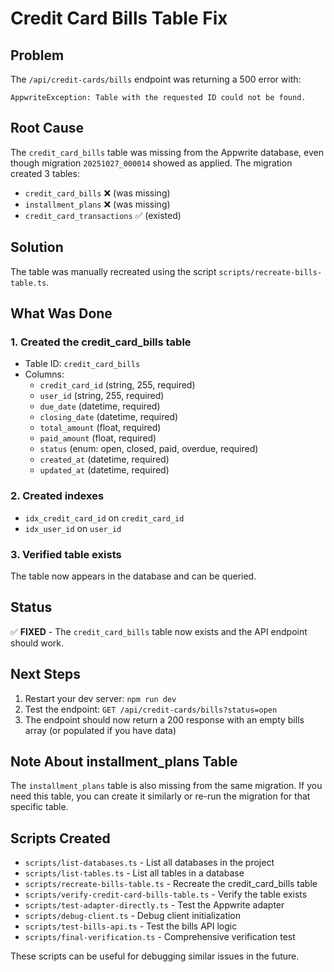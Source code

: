 # Credit Card Bills Table Fix

## Problem

The `/api/credit-cards/bills` endpoint was returning a 500 error with:

```
AppwriteException: Table with the requested ID could not be found.
```

## Root Cause

The `credit_card_bills` table was missing from the Appwrite database, even though migration `20251027_000014` showed as applied. The migration created 3 tables:

- `credit_card_bills` ❌ (was missing)
- `installment_plans` ❌ (was missing)
- `credit_card_transactions` ✅ (existed)

## Solution

The table was manually recreated using the script `scripts/recreate-bills-table.ts`.

## What Was Done

### 1. Created the credit_card_bills table

- Table ID: `credit_card_bills`
- Columns:
  - `credit_card_id` (string, 255, required)
  - `user_id` (string, 255, required)
  - `due_date` (datetime, required)
  - `closing_date` (datetime, required)
  - `total_amount` (float, required)
  - `paid_amount` (float, required)
  - `status` (enum: open, closed, paid, overdue, required)
  - `created_at` (datetime, required)
  - `updated_at` (datetime, required)

### 2. Created indexes

- `idx_credit_card_id` on `credit_card_id`
- `idx_user_id` on `user_id`

### 3. Verified table exists

The table now appears in the database and can be queried.

## Status

✅ **FIXED** - The `credit_card_bills` table now exists and the API endpoint should work.

## Next Steps

1. Restart your dev server: `npm run dev`
2. Test the endpoint: `GET /api/credit-cards/bills?status=open`
3. The endpoint should now return a 200 response with an empty bills array (or populated if you have data)

## Note About installment_plans Table

The `installment_plans` table is also missing from the same migration. If you need this table, you can create it similarly or re-run the migration for that specific table.

## Scripts Created

- `scripts/list-databases.ts` - List all databases in the project
- `scripts/list-tables.ts` - List all tables in a database
- `scripts/recreate-bills-table.ts` - Recreate the credit_card_bills table
- `scripts/verify-credit-card-bills-table.ts` - Verify the table exists
- `scripts/test-adapter-directly.ts` - Test the Appwrite adapter
- `scripts/debug-client.ts` - Debug client initialization
- `scripts/test-bills-api.ts` - Test the bills API logic
- `scripts/final-verification.ts` - Comprehensive verification test

These scripts can be useful for debugging similar issues in the future.
